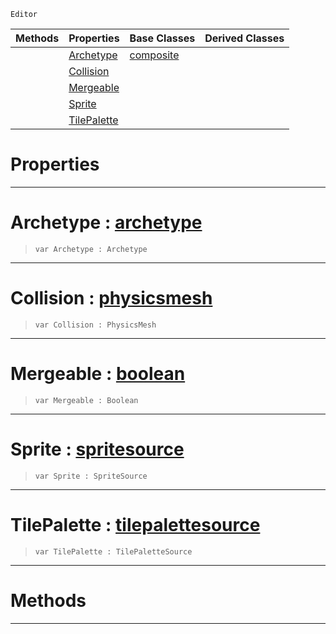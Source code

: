  `Editor`

|Methods|Properties|Base Classes|Derived Classes|
|---|---|---|---|
| |[ Archetype](https://github.com/zeroengineteam/ZeroDocs/blob/master/code_reference/class_reference/tilepaletteview.markdown#archetype-zero-engine-do)|[composite](https://github.com/zeroengineteam/ZeroDocs/blob/master/code_reference/class_reference/composite.markdown)| |
| |[ Collision](https://github.com/zeroengineteam/ZeroDocs/blob/master/code_reference/class_reference/tilepaletteview.markdown#collision-zero-engine-do)| | |
| |[ Mergeable](https://github.com/zeroengineteam/ZeroDocs/blob/master/code_reference/class_reference/tilepaletteview.markdown#mergeable-zero-engine-do)| | |
| |[ Sprite](https://github.com/zeroengineteam/ZeroDocs/blob/master/code_reference/class_reference/tilepaletteview.markdown#sprite-zero-engine-docum)| | |
| |[ TilePalette](https://github.com/zeroengineteam/ZeroDocs/blob/master/code_reference/class_reference/tilepaletteview.markdown#tilepalette-zero-engine)| | |


 #  Properties


---  
 #  Archetype : [archetype](https://github.com/zeroengineteam/ZeroDocs/blob/master/code_reference/class_reference/archetype.markdown)

> 
> ``` lang=cpp, name=Zilch
> var Archetype : Archetype


---  
 #  Collision : [physicsmesh](https://github.com/zeroengineteam/ZeroDocs/blob/master/code_reference/class_reference/physicsmesh.markdown)

> 
> ``` lang=cpp, name=Zilch
> var Collision : PhysicsMesh


---  
 #  Mergeable : [boolean](https://github.com/zeroengineteam/ZeroDocs/blob/master/code_reference/zilch_base_types/boolean.markdown)

> 
> ``` lang=cpp, name=Zilch
> var Mergeable : Boolean


---  
 #  Sprite : [spritesource](https://github.com/zeroengineteam/ZeroDocs/blob/master/code_reference/class_reference/spritesource.markdown)

> 
> ``` lang=cpp, name=Zilch
> var Sprite : SpriteSource


---  
 #  TilePalette : [tilepalettesource](https://github.com/zeroengineteam/ZeroDocs/blob/master/code_reference/class_reference/tilepalettesource.markdown)

> 
> ``` lang=cpp, name=Zilch
> var TilePalette : TilePaletteSource


---  
 #  Methods


---  
 

 